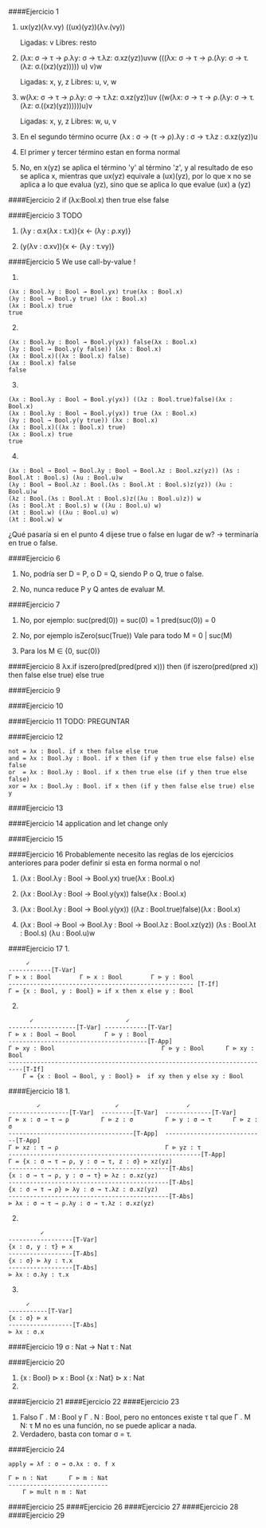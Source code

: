 ####Ejercicio 1

1. ux(yz)(λv.vy)
   ((ux)(yz))(λv.(vy))

   Ligadas: v
   Libres: resto

2. (λx: σ → τ → ρ.λy: σ → τ.λz: σ.xz(yz))uvw
   (((λx: σ → τ → ρ.(λy: σ → τ.(λz: σ.((xz)(yz))))) u) v)w

   Ligadas: x, y, z
   Libres: u, v, w

3. w(λx: σ → τ → ρ.λy: σ → τ.λz: σ.xz(yz))uv
   ((w(λx: σ → τ → ρ.(λy: σ → τ.(λz: σ.((xz)(yz))))))u)v

   Ligadas: x, y, z
   Libres: w, u, v

3) En el segundo término ocurre (λx : σ → (τ → ρ).λy : σ → τ.λz : σ.xz(yz))u

4) El primer y tercer término estan en forma normal

5) No, en x(yz) se aplica el término 'y' al término 'z', y al resultado
   de eso se aplica x, mientras que ux(yz) equivale a (ux)(yz), por lo que
   x no se aplica a lo que evalua (yz), sino que se aplica lo que evalue
   (ux) a (yz)

####Ejercicio 2
if (λx:Bool.x) then true else false

####Ejercicio 3
TODO

1. (λy : σ.x(λx : τ.x)){x ← (λy : ρ.xy)}

2. (y(λv : σ.xv)){x ← (λy : τ.vy)}

####Ejercicio 5
We use call-by-value !

1.
```
(λx : Bool.λy : Bool → Bool.yx) true(λx : Bool.x)
(λy : Bool → Bool.y true) (λx : Bool.x)
(λx : Bool.x) true
true
```

2.
```
(λx : Bool.λy : Bool → Bool.y(yx)) false(λx : Bool.x)
(λy : Bool → Bool.y(y false)) (λx : Bool.x)
(λx : Bool.x)((λx : Bool.x) false)
(λx : Bool.x) false
false
```

3.
```
(λx : Bool.λy : Bool → Bool.y(yx)) ((λz : Bool.true)false)(λx : Bool.x)
(λx : Bool.λy : Bool → Bool.y(yx)) true (λx : Bool.x)
(λy : Bool → Bool.y(y true)) (λx : Bool.x)
(λx : Bool.x)((λx : Bool.x) true)
(λx : Bool.x) true
true
```

4.
```
(λx : Bool → Bool → Bool.λy : Bool → Bool.λz : Bool.xz(yz)) (λs : Bool.λt : Bool.s) (λu : Bool.u)w
(λy : Bool → Bool.λz : Bool.(λs : Bool.λt : Bool.s)z(yz)) (λu : Bool.u)w
(λz : Bool.(λs : Bool.λt : Bool.s)z((λu : Bool.u)z)) w
(λs : Bool.λt : Bool.s) w ((λu : Bool.u) w)
(λt : Bool.w) ((λu : Bool.u) w)
(λt : Bool.w) w
```

¿Qué pasaría si en el punto 4 dijese true o false en lugar de w?
-> terminaría en true o false.

####Ejercicio 6
1. No, podría ser D = P, o D = Q, siendo P o Q, true o false.

2. No, nunca reduce P y Q antes de evaluar M.

####Ejercicio 7
1. No, por ejemplo:
   suc(pred(0)) = suc(0) = 1
   pred(suc(0)) = 0

2. No, por ejemplo isZero(suc(True))
   Vale para todo M = 0 | suc(M)

3. Para los M ∈ {0, suc(0)}

####Ejercicio 8
λx.if iszero(pred(pred(pred x)))
      then (if iszero(pred(pred x)) then false else true)
      else true

####Ejercicio 9

####Ejercicio 10

####Ejercicio 11
TODO: PREGUNTAR

####Ejercicio 12
```
not = λx : Bool. if x then false else true
and = λx : Bool.λy : Bool. if x then (if y then true else false) else false
or  = λx : Bool.λy : Bool. if x then true else (if y then true else false)
xor = λx : Bool.λy : Bool. if x then (if y then false else true) else y
```

####Ejercicio 13

####Ejercicio 14
application and let change only

####Ejercicio 15

####Ejercicio 16
Probablemente necesito las reglas de los ejercicios anteriores para poder
definir si esta en forma normal o no!
1. (λx : Bool.λy : Bool → Bool.yx) true(λx : Bool.x)

2. (λx : Bool.λy : Bool → Bool.y(yx)) false(λx : Bool.x)

3. (λx : Bool.λy : Bool → Bool.y(yx)) ((λz : Bool.true)false)(λx : Bool.x)

4. (λx : Bool → Bool → Bool.λy : Bool → Bool.λz : Bool.xz(yz)) (λs : Bool.λt : Bool.s) (λu : Bool.u)w

####Ejercicio 17
1.
```
     ✓
------------[T-Var]
Γ ⊳ x : Bool        Γ ⊳ x : Bool        Γ ⊳ y : Bool
---------------------------------------------------- [T-If]
Γ = {x : Bool, y : Bool} ⊳ if x then x else y : Bool
```
2.
```
      ✓                          ✓
-------------------[T-Var] ------------[T-Var]
Γ ⊳ x : Bool → Bool        Γ ⊳ y : Bool
---------------------------------------[T-App]
Γ ⊳ xy : Bool                              Γ ⊳ y : Bool      Γ ⊳ xy : Bool
--------------------------------------------------------------------------[T-If]
    Γ = {x : Bool → Bool, y : Bool} ⊳  if xy then y else xy : Bool
```
####Ejercicio 18
1.
```
        ✓                     ✓                   ✓
-----------------[T-Var]  ---------[T-Var]  -------------[T-Var]
Γ ⊳ x : σ → τ → ρ         Γ ⊳ z : σ         Γ ⊳ y : σ → τ      Γ ⊳ z : σ
-----------------------------------[T-App]  ----------------------------[T-App]
Γ ⊳ xz : τ → ρ                              Γ ⊳ yz : τ
------------------------------------------------------[T-App]
Γ = {x : σ → τ → ρ, y : σ → τ, z : σ} ⊳ xz(yz)
---------------------------------------------[T-Abs]
{x : σ → τ → ρ, y : σ → τ} ⊳ λz : σ.xz(yz)
---------------------------------------------[T-Abs]
{x : σ → τ → ρ} ⊳ λy : σ → τ.λz : σ.xz(yz)
---------------------------------------------[T-Abs]
⊳ λx : σ → τ → ρ.λy : σ → τ.λz : σ.xz(yz)
```
2.
```
         ✓
------------------[T-Var]
{x : σ, y : τ} ⊳ x
------------------[T-Abs]
{x : σ} ⊳ λy : τ.x
------------------[T-Abs]
⊳ λx : σ.λy : τ.x
```
3.
```
     ✓
-----------[T-Var]
{x : σ} ⊳ x
------------------[T-Abs]
⊳ λx : σ.x
```

####Ejercicio 19
σ : Nat → Nat
τ : Nat

####Ejercicio 20
1. {x : Bool} ⊳ x : Bool
   {x : Nat}  ⊳ x : Nat
2.

####Ejercicio 21
####Ejercicio 22
####Ejercicio 23
1. Falso
   Γ . M : Bool y Γ . N : Bool, pero no entonces existe τ tal que Γ . M N: τ
   M no es una función, no se puede aplicar a nada.
2. Verdadero, basta con tomar σ = τ.

####Ejercicio 24
```
apply = λf : σ → σ.λx : σ. f x

Γ ⊳ n : Nat      Γ ⊳ m : Nat
----------------------------
    Γ ⊳ mult n m : Nat
```

####Ejercicio 25
####Ejercicio 26
####Ejercicio 27
####Ejercicio 28
####Ejercicio 29
